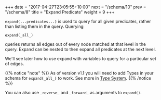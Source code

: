 +++
date = "2017-04-27T23:05:55+10:00"
next = "/schema/10"
prev = "/schema/8"
title = "Expand Predicate"
weight = 9
+++

`expand(...predicates...)` is used to query for all given predicates,
rather than listing them in the query.  Querying
```
expand(_all_)
```
queries returns all edges out of every node matched at that level in the
query.  Expand can be nested to then expand all predicates at the next level.

We'll see later how to use expand with variables to query for a
particular set of edges.

{{% notice "note" %}}
As of version v1.1 you will need to add Types in your schema for `expand(_all_)` to work. See more in [Type System](https://dgraph.io/docs/master/query-language/#type-system).
{{% /notice %}}

You can also use `_reverse_` and `_forward_` as arguments to `expand()`.
